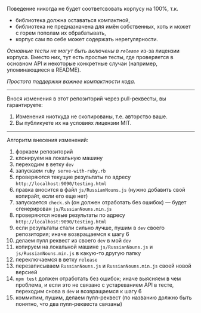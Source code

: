 Поведение никогда не будет соответсвовать корпусу на 100%, т.к.

* библиотека должна оставаться компактной,
* библиотека не предназначена для имён собственных,
хоть и может с горем пополам их обрабатывать,
* корпус сам по себе может содержать нерегулярности.

*Основные тесты не могут быть включены в `release`* из-за лицензии корпуса.
Вместо них, тут есть простые тесты, где проверяется в основном API
и некоторые конкретные случаи (например, упоминающиеся в README).

*Простота поддержки важнее компактности кода.*

--------------

Внося изменения в этот репозиторий через pull-реквесты,
вы гарантируете:

1. Изменения ниоткуда не скопированы, т.е. авторство ваше.
2. Вы публикуете их на условиях лицензии MIT.

--------------

Алгоритм внесения изменений:

1. форкаем репозиторий
2. клонируем на локальную машину
3. переходим в ветку `dev`
4. запускаем `ruby serve-with-ruby.rb`
5. проверяются текущие результаты по адресу `http://localhost:9090/testing.html`
6. правка вносится в файл `js/RussianNouns.js` (нужно добавить свой копирайт, если его еще нет)
7. запускается `check.sh` (он должен отработать без ошибок) — будет сгенерирован `js/RussianNouns.min.js`
8. проверяются новые результаты по адресу `http://localhost:9090/testing.html`
9. если результаты стали сильно лучше, пушим в `dev` своего репозитория; иначе возвращаемся к шагу 6
10. делаем пулл реквест из своего `dev` в мой `dev`
11. копируем на локальной машине `js/RussianNouns.js` и `js/RussianNouns.min.js` в какую-то другую папку
12. переключаемся в ветку `release`
13. перезаписываем `RussianNouns.js` и `RussianNouns.min.js` своей новой версией
14. `npm test` должен отработать без ошибок; иначе выясняем в чем проблема,
и если это не связано с устареванием API в тесте,
переходим снова в `dev` и возвращаемся к шагу 6
15. коммитим, пушим, делаем пулл-реквест (по названию должно быть понятно, что два пулл-реквеста связаны)
